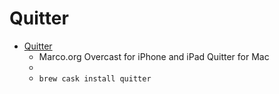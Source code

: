 # Quitter
- [Quitter](https://marco.org/apps#quitter)
  -  Marco.org Overcast for iPhone and iPad Quitter for Mac
  - 
  - `brew cask install quitter`
